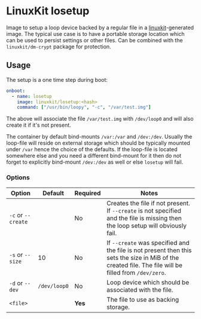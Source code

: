 # LinuxKit losetup

Image to setup a loop device backed by a regular file in a [linuxkit](https://github.com/linuxkit/linuxkit)-generated image. The typical use case is to have a portable storage location which can be used to persist settings or other files. Can be combined with the `linuxkit/dm-crypt` package for protection.

## Usage

The setup is a one time step during boot:

```yaml
onboot:
  - name: losetup
    image: linuxkit/losetup:<hash>
    command: ["/usr/bin/loopy", "-c", "/var/test.img"]
```

The above will associate the file `/var/test.img` with `/dev/loop0` and will also create it if it's not present.

The container by default bind-mounts `/var:/var` and `/dev:/dev`. Usually the loop-file will reside on external storage which should be typically mounted under `/var` hence the choice of the defaults. If the loop-file is located somewhere else and you need a different bind-mount for it then do not forget to explicitly bind-mount `/dev:/dev` as well or else `losetup` will fail.

### Options

|Option|Default|Required|Notes|
|---|---|---|---|
|`-c` or `--create`||No|Creates the file if not present. If `--create` is not specified and the file is missing then the loop setup will obviously fail.|
|`-s` or `--size`|10|No|If `--create` was specified and the file is not present then this sets the size in MiB of the created file. The file will be filled from `/dev/zero`.|
|`-d` or `--dev`|`/dev/loop0`|No|Loop device which should be associated with the file.|
|`<file>`||**Yes**|The file to use as backing storage.|
